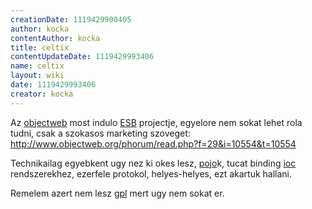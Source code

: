 ```yaml
---
creationDate: 1119429900405 
author: kocka 
contentAuthor: kocka 
title: celtix 
contentUpdateDate: 1119429993406 
name: celtix 
layout: wiki 
date: 1119429993406 
creator: kocka 
---
```

Az [objectweb](objectweb.html) most indulo [ESB](ESB.html) projectje, egyelore nem sokat lehet rola tudni, csak a szokasos marketing szoveget: http://www.objectweb.org/phorum/read.php?f=29&i=10554&t=10554

Technikailag egyebkent ugy nez ki okes lesz, [pojo](pojo.html)k, tucat binding [ioc](ioc.html) rendszerekhez, ezerfele protokol, helyes-helyes, ezt akartuk hallani.

Remelem azert nem lesz [gpl](GPL.html) mert ugy nem sokat er.
